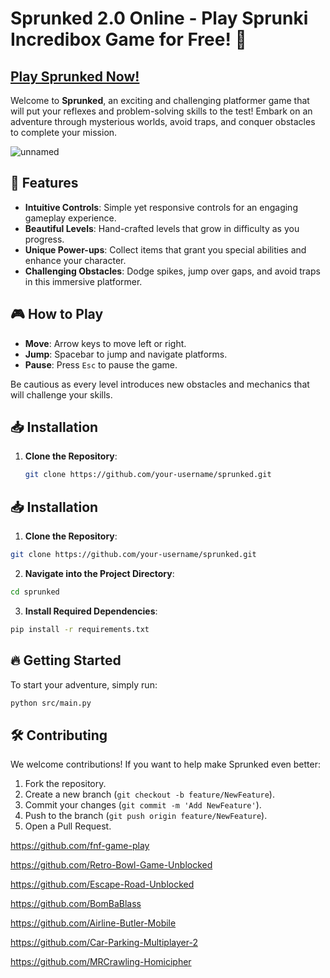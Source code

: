# Sprunked 2.0 Online - Play Sprunki Incredibox Game for Free! 🌌

## [Play Sprunked Now!](https://apkitech.com/)

Welcome to **Sprunked**, an exciting and challenging platformer game that will put your reflexes and problem-solving skills to the test! Embark on an adventure through mysterious worlds, avoid traps, and conquer obstacles to complete your mission.

![unnamed](https://github.com/user-attachments/assets/669fee0d-3224-46f0-b6b8-28287da92027)

## 🚀 Features

- **Intuitive Controls**: Simple yet responsive controls for an engaging gameplay experience.
- **Beautiful Levels**: Hand-crafted levels that grow in difficulty as you progress.
- **Unique Power-ups**: Collect items that grant you special abilities and enhance your character.
- **Challenging Obstacles**: Dodge spikes, jump over gaps, and avoid traps in this immersive platformer.

## 🎮 How to Play

- **Move**: Arrow keys to move left or right.
- **Jump**: Spacebar to jump and navigate platforms.
- **Pause**: Press `Esc` to pause the game.

Be cautious as every level introduces new obstacles and mechanics that will challenge your skills. 

## 📥 Installation

1. **Clone the Repository**:
   ```bash
   git clone https://github.com/your-username/sprunked.git
## 📥 Installation

1. **Clone the Repository**:
```bash
git clone https://github.com/your-username/sprunked.git
```
2. **Navigate into the Project Directory**:
```bash
cd sprunked
```
3. **Install Required Dependencies**:
```bash
pip install -r requirements.txt
```

## 🔥 Getting Started

To start your adventure, simply run:
```bash
python src/main.py
```

## 🛠️ Contributing

We welcome contributions! If you want to help make Sprunked even better:
1. Fork the repository.
2. Create a new branch (`git checkout -b feature/NewFeature`).
3. Commit your changes (`git commit -m 'Add NewFeature'`).
4. Push to the branch (`git push origin feature/NewFeature`).
5. Open a Pull Request.

https://github.com/fnf-game-play

https://github.com/Retro-Bowl-Game-Unblocked

https://github.com/Escape-Road-Unblocked

https://github.com/BomBaBlass

https://github.com/Airline-Butler-Mobile

https://github.com/Car-Parking-Multiplayer-2

https://github.com/MRCrawling-Homicipher
